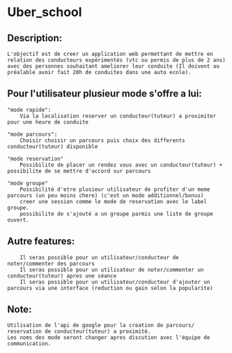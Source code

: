 # Uber_school


## Description:
	L'objectif est de creer un application web permettant de mettre en relation des conducteurs expérimentés (vtc ou permis de plus de 2 ans)
	avec des personnes souhaitant ameliorer leur conduite (Il doivent au préalable avoir fait 20h de conduites dans une auto ecole).

## Pour l'utilisateur plusieur mode s'offre a lui:
	"mode rapide": 
		Via la localisation reserver un conducteur(tuteur) a proximiter pour une heure de conduite
	
	"mode parcours":
		Choisir choisir un parcours puis choix des differents conducteur(tuteur) disponible
	
	"mode reservation"	
		Possibilite de placer un rendez vous avec un conducteur(tuteur) + possibilite de se mettre d'accord sur parcours

	"mode groupe"
		Possibilité d'etre plusieur utilisateur de profiter d'un meme parcours (un peu moins chere) (c'est un mode additionnel/bonus)
		creer une session comme le mode de reservation avec le label groupe.
		possibilite de s'ajouté a un groupe parmis une liste de groupe ouvert. 	

## Autre features:
		Il seras possible pour un utilisateur/conducteur de noter/commenter des parcours
		Il seras possible pour un utilisateur de noter/commenter un conducteur(tuteur) apres une séance 
		Il seras possible pour un utilisateur/conducteur d'ajouter un parcours via une interface (reduction ou gain selon la popularite)
## Note:
    Utilisation de l'api de google pour la creation de parcours/ reservation de conducteur(tuteur) a proximité.
    Les noms des mode seront changer apres discution avec l'équipe de communication.	
